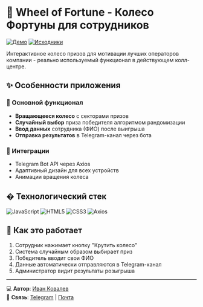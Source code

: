 # 🎡 Wheel of Fortune - Колесо Фортуны для сотрудников

[![Демо](https://img.shields.io/badge/-ДЕМО-FF6384?style=for-the-badge&logo=google-chrome&logoColor=white)](https://ivkovalevv.github.io/wheeloffortune/)
[![Исходники](https://img.shields.io/badge/-ИСХОДНИКИ-181717?style=for-the-badge&logo=github&logoColor=white)](https://github.com/ivkovalevv/wheeloffortune)

Интерактивное колесо призов для мотивации лучших операторов компании - реально используемый функционал в действующем колл-центре.

## ✨ Особенности приложения

### 🎰 Основной функционал
- **Вращающееся колесо** с секторами призов
- **Случайный выбор** приза победителя алгоритмом рандомизации
- **Ввод данных** сотрудника (ФИО) после выигрыша
- **Отправка результатов** в Telegram-канал через бота

### 📲 Интеграции
- Telegram Bot API через Axios
- Адаптивный дизайн для всех устройств
- Анимации вращения колеса

## � Технологический стек

![JavaScript](https://img.shields.io/badge/-JavaScript-F7DF1E?style=for-the-badge&logo=javascript&logoColor=black)
![HTML5](https://img.shields.io/badge/-HTML5-E34F26?style=for-the-badge&logo=html5&logoColor=white)
![CSS3](https://img.shields.io/badge/-CSS3-1572B6?style=for-the-badge&logo=css3&logoColor=white)
![Axios](https://img.shields.io/badge/-Axios-5A29E4?style=for-the-badge&logo=axios&logoColor=white)

## 🚀 Как это работает

1. Сотрудник нажимает кнопку "Крутить колесо"
2. Система случайным образом выбирает приз
3. Победитель вводит свои ФИО
4. Данные автоматически отправляются в Telegram-канал
5. Администратор видит результаты розыгрыша

---

💻 **Автор**: [Иван Ковалев](https://kovalev-site.ru)  
📩 **Связь**: [Telegram](https://t.me/x_kovalev) | [Почта](mailto:ivkovalevv@gmail.ru)
